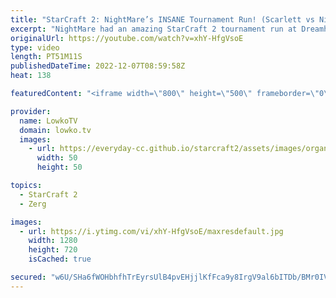 ```yaml
---
title: "StarCraft 2: NightMare’s INSANE Tournament Run! (Scarlett vs NightMare)"
excerpt: "NightMare had an amazing StarCraft 2 tournament run at Dreamhack Atlanta. While almost eliminated at the very start of the tournament, he clawed his way through the knockout bracket to ultimately face off against Scarlett in the round-of-16.  Scarlett vs GungFuBanDa: https://youtu.be/0sbXRVPX_ZI  Support"
originalUrl: https://youtube.com/watch?v=xhY-HfgVsoE
type: video
length: PT51M11S
publishedDateTime: 2022-12-07T08:59:58Z
heat: 138

featuredContent: "<iframe width=\"800\" height=\"500\" frameborder=\"0\" src=\"https://www.youtube.com/embed/xhY-HfgVsoE\" allow=\"accelerometer; autoplay; encrypted-media; gyroscope; picture-in-picture\" allowfullscreen></iframe>"

provider:
  name: LowkoTV
  domain: lowko.tv
  images:
    - url: https://everyday-cc.github.io/starcraft2/assets/images/organizations/lowko.tv-50x50.jpg
      width: 50
      height: 50

topics:
  - StarCraft 2
  - Zerg

images:
  - url: https://i.ytimg.com/vi/xhY-HfgVsoE/maxresdefault.jpg
    width: 1280
    height: 720
    isCached: true

secured: "w6U/SHa6fWOHbhfhTrEyrsUlB4pvEHjjlKfFca9y8IrgV9al6bITDb/BMr0IVX5yRS63K7RR2Gj0ZWAckGRdG5otpbooXK0AWASMdjcARCNVCTsynNfTul7A5aKD/axOhV4Qd540GJPjA2ptJNys8RNzDX8KZuiBnKft9aSzfhx0n8otYz+vyvIaFiX/QkVczWyyyYQzaTmrNcqDyfqqwZ67q+BiydIN1lIuyAczBO5oZCULxV+W+b89vhK4fENab4nzzvO0LCiYMY8FaT4pTuIi3M47FnxWwU5x0GoG8C5xiPfdCnkbeo3YiuZQRjm+Lqf76CyodY88wYbz5oCPLanVUEKiy3E8St2QXm496dXutujBi7UKybH+LKFwjQGmRdnC4xUMjC1o4Bqya5c24R8+K5DE4dsTM4kki36vBD8=;lh3c1FR5fCW/JUft3hBHCw=="
---
```


